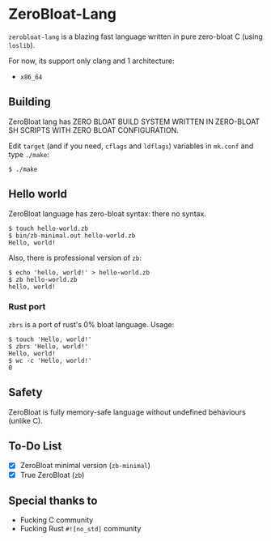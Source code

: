 # ZeroBloat-Lang

`zerobloat-lang` is a blazing fast language written
in pure zero-bloat C (using `loslib`).

For now, its support only clang and 1 architecture:

* `x86_64`

## Building

ZeroBloat lang has ZERO BLOAT BUILD SYSTEM WRITTEN
IN ZERO-BLOAT SH SCRIPTS WITH ZERO BLOAT CONFIGURATION.

Edit `target` (and if you need, `cflags` and `ldflags`)
variables in `mk.conf` and type `./make`:

```console
$ ./make
```

## Hello world

ZeroBloat language has zero-bloat syntax: there no syntax.

```console
$ touch hello-world.zb
$ bin/zb-minimal.out hello-world.zb
Hello, world!
```

Also, there is professional version of `zb`:

```console
$ echo 'hello, world!' > hello-world.zb
$ zb hello-world.zb
hello, world!
```

### Rust port

`zbrs` is a port of rust's 0% bloat language. Usage:

```console
$ touch 'Hello, world!'
$ zbrs 'Hello, world!'
Hello, world!
$ wc -c 'Hello, world!'
0
```

## Safety

ZeroBloat is fully memory-safe language without
undefined behaviours (unlike C).

## To-Do List

- [x] ZeroBloat minimal version (`zb-minimal`)
- [x] True ZeroBloat (`zb`)

## Special thanks to

* Fucking C community
* Fucking Rust `#![no_std]` community

